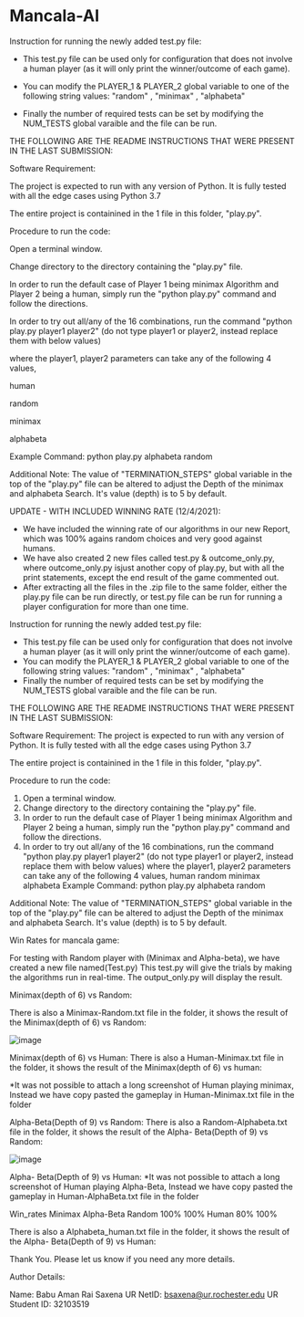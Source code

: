 # Mancala-AI




Instruction for running the newly added test.py file:

- This test.py file can be used only for configuration that does not involve a human player (as it will only print the winner/outcome of each game).

- You can modify the PLAYER_1 & PLAYER_2 global variable to one of the following string values: "random" , "minimax" , "alphabeta"

- Finally the number of required tests can be set by modifying the NUM_TESTS global varaible and the file can be run.

THE FOLLOWING ARE THE README INSTRUCTIONS THAT WERE PRESENT IN THE LAST SUBMISSION:

Software Requirement:

The project is expected to run with any version of Python. It is fully tested with all the edge cases using Python 3.7

The entire project is containined in the 1 file in this folder, "play.py".

Procedure to run the code:

Open a terminal window.

Change directory to the directory containing the "play.py" file.

In order to run the default case of Player 1 being minimax Algorithm and Player 2 being a human, simply run the "python play.py" command and follow the directions.

In order to try out all/any of the 16 combinations, run the command "python play.py player1 player2" (do not type player1 or player2, instead replace them with below values)

where the player1, player2 parameters can take any of the following 4 values,

human

random

minimax

alphabeta
                      
Example Command: python play.py alphabeta random

Additional Note: The value of "TERMINATION_STEPS" global variable in the top of the "play.py" file can be altered to adjust the Depth of the minimax and alphabeta Search. It's value (depth) is to 5 by default.










UPDATE - WITH INCLUDED WINNING RATE (12/4/2021):

- We have included the winning rate of our algorithms in our new Report, which was 100% agains random choices and very good against humans.
- We have also created 2 new files called test.py & outcome_only.py, where outcome_only.py isjust another copy of play.py, but with all the print statements, except the end result of the game commented out.
- After extracting all the files in the .zip file to the same folder, either the play.py file can be run directly, or test.py file can be run for running a player configuration for more than one time.

Instruction for running the newly added test.py file:
- This test.py file can be used only for configuration that does not involve a human player (as it will only print the winner/outcome of each game).
- You can modify the PLAYER_1 & PLAYER_2 global variable to one of the following string values: "random" , "minimax" , "alphabeta"
- Finally the number of required tests can be set by modifying the NUM_TESTS global varaible and the file can be run.

THE FOLLOWING ARE THE README INSTRUCTIONS THAT WERE PRESENT IN THE LAST SUBMISSION:

Software Requirement:
The project is expected to run with any version of Python. It is fully tested with all the edge cases using Python 3.7

The entire project is containined in the 1 file in this folder, "play.py".

Procedure to run the code:
1) Open a terminal window.
2) Change directory to the directory containing the "play.py" file.
3) In order to run the default case of Player 1 being minimax Algorithm and Player 2 being a human, simply run the "python play.py" command and follow the directions.
4) In order to try out all/any of the 16 combinations, run the command "python play.py player1 player2" (do not type player1 or player2, instead replace them with below values)
		where the player1, player2 parameters can take any of the following 4 values,
											human
											random
											minimax
											alphabeta
Example Command: python play.py alphabeta random

Additional Note: The value of "TERMINATION_STEPS" global variable in the top of the "play.py" file can be altered to adjust the Depth of the minimax and alphabeta Search. It's value (depth) is to 5 by default.




Win Rates for mancala game:

For testing with Random player with (Minimax and Alpha-beta), we have created  a new file named(Test.py) 
This test.py will give the trials by making the algorithms run in real-time.
The output_only.py will display the result.

Minimax(depth of 6) vs Random:

There is also a Minimax-Random.txt file in the folder, it shows the result of the Minimax(depth of 6) vs Random:
 
![image](https://github.com/amanrai1234/Mancala-AI/assets/37281887/2ab4d7e9-2308-4fbf-9f72-0eb68aca5a90)



Minimax(depth of 6) vs Human:
There is also a Human-Minimax.txt file in the folder, it shows the result of the Minimax(depth of 6) vs human:

*It was not possible to attach a long screenshot of Human playing minimax, Instead we have copy pasted the gameplay in Human-Minimax.txt file in the folder 

Alpha-Beta(Depth of 9) vs Random:
There is also a Random-Alphabeta.txt file in the folder, it shows the result of the Alpha- Beta(Depth of 9) vs Random:

 
![image](https://github.com/amanrai1234/Mancala-AI/assets/37281887/112ad9be-7652-40df-a246-11df637a3308)



Alpha- Beta(Depth of 9) vs Human:
*It was not possible to attach a long screenshot of Human playing Alpha-Beta, Instead we have copy pasted the gameplay in Human-AlphaBeta.txt file in the folder 
	
Win_rates	Minimax	Alpha-Beta
Random	100%	100%
Human	80%	100%

There is also a Alphabeta_human.txt file in the folder, it shows the result of the Alpha- Beta(Depth of 9) vs Human:



Thank You. Please let us know if you need any more details.

























Author Details:

Name: Babu Aman Rai Saxena
UR NetID: bsaxena@ur.rochester.edu
UR Student ID: 32103519

